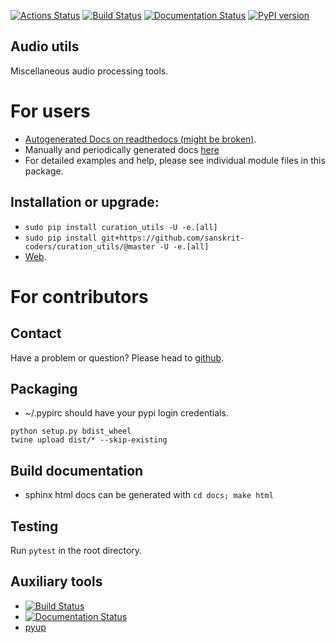 [![Actions Status](https://github.com/sanskrit-coders/curation_utils/workflows/Python%20package/badge.svg)](https://github.com/sanskrit-coders/curation_utils/actions)
[![Build Status](https://travis-ci.org/sanskrit-coders/curation_utils.svg?branch=master)](https://travis-ci.org/sanskrit-coders/curation_utils)
[![Documentation Status](https://readthedocs.org/projects/curation_utils/badge/?version=latest)](http://curation_utils.readthedocs.io/en/latest/?badge=latest)
[![PyPI version](https://badge.fury.io/py/curation_utils.svg)](https://badge.fury.io/py/curation_utils)

## Audio utils

Miscellaneous audio processing tools. 

# For users
* [Autogenerated Docs on readthedocs (might be broken)](http://curation_utils.readthedocs.io/en/latest/).
* Manually and periodically generated docs [here](https://sanskrit-coders.github.io/curation_utils/build/html/)
* For detailed examples and help, please see individual module files in this package.


## Installation or upgrade:
* `sudo pip install curation_utils -U -e.[all]`
* `sudo pip install git+https://github.com/sanskrit-coders/curation_utils/@master -U -e.[all]`
* [Web](https://pypi.python.org/pypi/curation_utils).


# For contributors

## Contact

Have a problem or question? Please head to [github](https://github.com/sanskrit-coders/curation_utils).

## Packaging

* ~/.pypirc should have your pypi login credentials.
```
python setup.py bdist_wheel
twine upload dist/* --skip-existing
```

## Build documentation
- sphinx html docs can be generated with `cd docs; make html`

## Testing
Run `pytest` in the root directory.

## Auxiliary tools
- [![Build Status](https://travis-ci.org/sanskrit-coders/curation_utils.svg?branch=master)](https://travis-ci.org/sanskrit-coders/curation_utils)
- [![Documentation Status](https://readthedocs.org/projects/curation_utils/badge/?version=latest)](http://curation_utils.readthedocs.io/en/latest/?badge=latest)
- [pyup](https://pyup.io/account/repos/github/sanskrit-coders/curation_utils/)